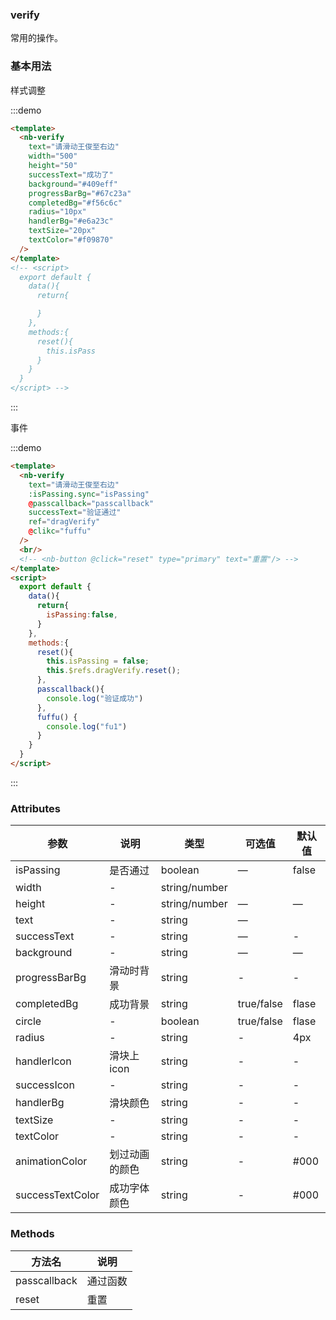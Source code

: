 ### verify

常用的操作。

### 基本用法

样式调整

:::demo
```html
<template>
  <nb-verify
    text="请滑动王俊至右边"
    width="500"
    height="50"
    successText="成功了"
    background="#409eff"
    progressBarBg="#67c23a"
    completedBg="#f56c6c"
    radius="10px"
    handlerBg="#e6a23c"
    textSize="20px"
    textColor="#f09870"
  />
</template>
<!-- <script>
  export default {
    data(){
      return{

      }
    },
    methods:{
      reset(){
        this.isPass
      }
    }
  }
</script> -->
```
:::

事件

:::demo
```html
<template>
  <nb-verify
    text="请滑动王俊至右边"
    :isPassing.sync="isPassing"
    @passcallback="passcallback"
    successText="验证通过"
    ref="dragVerify"
    @clikc="fuffu"
  />
  <br/>
  <!-- <nb-button @click="reset" type="primary" text="重置"/> -->
</template>
<script>
  export default {
    data(){
      return{
        isPassing:false,
      }
    },
    methods:{
      reset(){
        this.isPassing = false;
        this.$refs.dragVerify.reset();
      },
      passcallback(){
        console.log("验证成功")
      },
      fuffu() {
        console.log("fu1")
      }
    }
  }
</script>
```
:::

### Attributes
| 参数      | 说明          | 类型      | 可选值                           | 默认值  |
|---------- |-------------- |---------- |--------------------------------  |-------- |
| isPassing     |      是否通过     | boolean | — | false |
| width | - | string/number |  | |
| height | - | string/number | — | — |
| text | - | string | — |  |
| successText | - | string | — | - |
| background | - | string | — | — |
| progressBarBg | 滑动时背景 | string | - | - |
| completedBg | 成功背景 | string | true/false | flase |
| circle | - | boolean | true/false | flase |
| radius | - | string | - | 4px |
| handlerIcon | 滑块上icon | string | - | - |
| successIcon | - | string | - | - |
| handlerBg | 滑块颜色 | string | - | - |
| textSize | - | string | - | - |
| textColor | - | string | - | - |
| animationColor | 划过动画的颜色 | string | - | #000 |
| successTextColor | 成功字体颜色 | string | - | #000 |

### Methods

| 方法名     | 说明          |
|---------- |-------------- |
| passcallback     |      通过函数     |
| reset     |      重置     |
